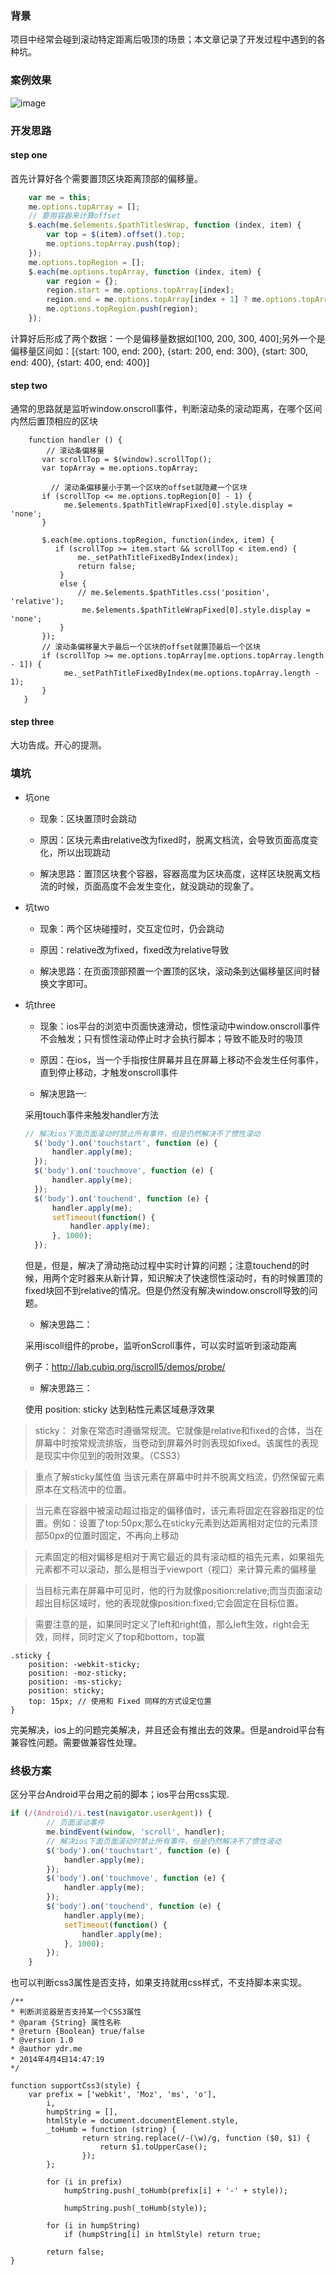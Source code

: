 ### 背景

项目中经常会碰到滚动特定距离后吸顶的场景；本文章记录了开发过程中遇到的各种坑。


### 案例效果

 ![image](https://github.com/zuopf769/notebook/blob/master/fe/%E6%BB%9A%E5%8A%A8%E8%BF%9E%E7%BB%AD%E5%90%B8%E9%A1%B6/example.png)


### 开发思路


#### step one
首先计算好各个需要置顶区块距离顶部的偏移量。

```javascript
    var me = this;
    me.options.topArray = [];
    // 要用容器来计算offset
    $.each(me.$elements.$pathTitlesWrap, function (index, item) {
        var top = $(item).offset().top;
        me.options.topArray.push(top);
    });
    me.options.topRegion = [];
    $.each(me.options.topArray, function (index, item) {
        var region = {};
        region.start = me.options.topArray[index];
        region.end = me.options.topArray[index + 1] ? me.options.topArray[index + 1] : me.options.topArray[index];
        me.options.topRegion.push(region);
    });
```
计算好后形成了两个数据：一个是偏移量数据如[100, 200, 300, 400];另外一个是偏移量区间如：[{start: 100, end: 200}, {start: 200, end: 300}, {start: 300, end: 400}, {start: 400, end: 400}]

#### step two

通常的思路就是监听window.onscroll事件，判断滚动条的滚动距离，在哪个区间内然后置顶相应的区块

```javacript
    function handler () {
    	// 滚动条偏移量
       var scrollTop = $(window).scrollTop();
       var topArray = me.options.topArray;
		
		 // 滚动条偏移量小于第一个区块的offset就隐藏一个区块
       if (scrollTop <= me.options.topRegion[0] - 1) {
            me.$elements.$pathTitleWrapFixed[0].style.display = 'none';
       }

       $.each(me.options.topRegion, function(index, item) {
          if (scrollTop >= item.start && scrollTop < item.end) {
               me._setPathTitleFixedByIndex(index);
               return false;
           }
           else {
               // me.$elements.$pathTitles.css('position', 'relative');
                me.$elements.$pathTitleWrapFixed[0].style.display = 'none';
           }
       });
       // 滚动条偏移量大于最后一个区块的offset就置顶最后一个区块
       if (scrollTop >= me.options.topArray[me.options.topArray.length - 1]) {
            me._setPathTitleFixedByIndex(me.options.topArray.length - 1);
       }
   }

```
#### step three

大功告成。开心的提测。


### 填坑

+ 坑one

	+ 现象：区块置顶时会跳动

	+ 原因：区块元素由relative改为fixed时，脱离文档流，会导致页面高度变化，所以出现跳动

	+ 解决思路：置顶区块套个容器，容器高度为区块高度，这样区块脱离文档流的时候，页面高度不会发生变化，就没跳动的现象了。

+ 坑two

	+ 现象：两个区块碰撞时，交互定位时，仍会跳动
	
	+ 原因：relative改为fixed，fixed改为relative导致
	
	+ 解决思路：在页面顶部预置一个置顶的区块，滚动条到达偏移量区间时替换文字即可。
	

+ 坑three

  + 现象：ios平台的浏览中页面快速滑动，惯性滚动中window.onscroll事件不会触发；只有惯性滚动停止时才会执行脚本；导致不能及时的吸顶
  
  + 原因：在ios，当一个手指按住屏幕并且在屏幕上移动不会发生任何事件，直到停止移动，才触发onscroll事件
  
  
  + 解决思路一:
  
  采用touch事件来触发handler方法
  
  ```javascript
  // 解决ios下面页面滚动时禁止所有事件，但是仍然解决不了惯性滚动
    $('body').on('touchstart', function (e) {
        handler.apply(me);
    });
    $('body').on('touchmove', function (e) {
        handler.apply(me);
    });
    $('body').on('touchend', function (e) {
        handler.apply(me);
        setTimeout(function() {
            handler.apply(me);
        }, 1000);
    });
  ```
  
  但是，但是，解决了滑动拖动过程中实时计算的问题；注意touchend的时候，用两个定时器来从新计算，知识解决了快速惯性滚动时，有的时候置顶的fixed块回不到relative的情况。但是仍然没有解决window.onscroll导致的问题。
  
    + 解决思路二：

    采用iscoll组件的probe，监听onScroll事件，可以实时监听到滚动距离
    
    例子：http://lab.cubiq.org/iscroll5/demos/probe/
    
    + 解决思路三：
    
    使用 position: sticky 达到粘性元素区域悬浮效果
    
> sticky：
对象在常态时遵循常规流。它就像是relative和fixed的合体，当在屏幕中时按常规流排版，当卷动到屏幕外时则表现如fixed。该属性的表现是现实中你见到的吸附效果。（CSS3）

> 重点了解sticky属性值
当该元素在屏幕中时并不脱离文档流，仍然保留元素原本在文档流中的位置。

> 当元素在容器中被滚动超过指定的偏移值时，该元素将固定在容器指定的位置。例如：设置了top:50px;那么在sticky元素到达距离相对定位的元素顶部50px的位置时固定，不再向上移动

> 元素固定的相对偏移是相对于离它最近的具有滚动框的祖先元素，如果祖先元素都不可以滚动，那么是相当于viewport（视口）来计算元素的偏移量

 

> 当目标元素在屏幕中可见时，他的行为就像position:relative;而当页面滚动超出目标区域时，他的表现就像position:fixed;它会固定在目标位置。

 

> 需要注意的是，如果同时定义了left和right值，那么left生效，right会无效，同样，同时定义了top和bottom，top赢



```javacript
.sticky {  
    position: -webkit-sticky;  
    position: -moz-sticky;  
    position: -ms-sticky;  
    position: sticky;  
    top: 15px; // 使用和 Fixed 同样的方式设定位置  
}

```

完美解决，ios上的问题完美解决，并且还会有推出去的效果。但是android平台有兼容性问题。需要做兼容性处理。


### 终极方案

区分平台Android平台用之前的脚本；ios平台用css实现.
```javascript
if (/(Android)/i.test(navigator.userAgent)) {
        // 页面滚动事件
        me.bindEvent(window, 'scroll', handler);
        // 解决ios下面页面滚动时禁止所有事件，但是仍然解决不了惯性滚动
        $('body').on('touchstart', function (e) {
            handler.apply(me);
        });
        $('body').on('touchmove', function (e) {
            handler.apply(me);
        });
        $('body').on('touchend', function (e) {
            handler.apply(me);
            setTimeout(function() {
                handler.apply(me);
            }, 1000);
        });
    }
```

也可以判断css3属性是否支持，如果支持就用css样式，不支持脚本来实现。


```
/** 
* 判断浏览器是否支持某一个CSS3属性 
* @param {String} 属性名称 
* @return {Boolean} true/false 
* @version 1.0 
* @author ydr.me 
* 2014年4月4日14:47:19 
*/
 
function supportCss3(style) { 
	var prefix = ['webkit', 'Moz', 'ms', 'o'], 
		i, 
		humpString = [], 
		htmlStyle = document.documentElement.style, 
		_toHumb = function (string) { 
				return string.replace(/-(\w)/g, function ($0, $1) { 
					return $1.toUpperCase(); 
				}); 
		}; 
 
		for (i in prefix) 
			humpString.push(_toHumb(prefix[i] + '-' + style)); 
 
			humpString.push(_toHumb(style)); 
 
		for (i in humpString) 
			if (humpString[i] in htmlStyle) return true; 
 
		return false; 
}
```



    
  
  
  
  
  
  




